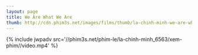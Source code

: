 ```yaml
---
layout: page
title: We Are What We Are
thumb: http://cdn.phim3s.net/images/films/thumb/la-chinh-minh-we-are-what-we-are-2013.jpg
---
```

{% include jwpadv src='//phim3s.net/phim-le/la-chinh-minh_6563/xem-phim//video.mp4' %}